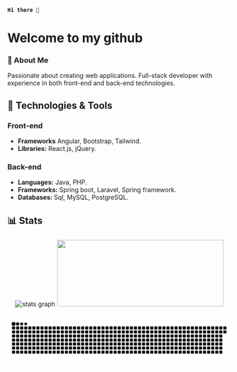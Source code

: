 **`Hi there 👋`**
# Welcome to my github

### 🚀 About Me

Passionate about creating web applications. Full-stack developer with experience in both front-end and back-end technologies.

## 🔧 Technologies & Tools

### Front-end

- **Frameworks** Angular, Bootstrap, Tailwind.
- **Libraries:** React.js, jQuery.

### Back-end

- **Languages:** Java, PHP.
- **Frameworks:** Spring boot, Laravel, Spring framework.
- **Databases:** Sql, MySQL, PostgreSQL.

## 📊 Stats

###

  <div align="center">
    <img src="https://denvercoder1-github-readme-stats.vercel.app/api?username=elkhailihamza&hide_title=false&hide_rank=false&show_icons=true&include_all_commits=true&count_private=true&theme=radical&disable_animations=false&locale=en&hide_border=false" height="150" width="375" alt="stats graph" />
  <img src="https://github-readme-stats.vercel.app/api/top-langs/?username=elkhailihamza&locale=en&hide_title=false&layout=compact&card_width=368&langs_count=6&theme=radical&hide_border=false" height="150" width="375" />
  </div>
  
###

<div align="center">

  <img alt="snake eating my contributions" src="https://raw.githubusercontent.com/elkhailihamza/ElkhailiHamza/output/github-contribution-grid-snake-dark.svg" />
  
</div>

